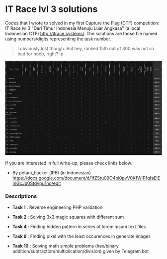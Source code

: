 # IT Race lvl 3 solutions

Codes that I wrote to solved in my first Capture the Flag (CTF) competition: IT Race lvl 3 "Dari Timur Indonesia Menuju Luar Angkasa" (a local Indonesian CTF) http://itrace.systems/. The solutions are those file named using numbers/digits representing the task number.

> I obviously lost though. But hey, ranked 15th out of 300 was not so bad for noob, right? :p

![IT Race lvl 3 Final Board](https://github.com/yohanesgultom/itrace3_ctf/blob/master/itrace3_final_board.png)

If you are interested in full write-up, please check links below:
* By petani_hacker (IPB) (in Indonesian) https://docs.google.com/document/d/1fZStu09O4bl0pvV0KfWIP1qfaEiEmGcJb0Stdypu1ho/edit

### Descriptions

* **Task 1** : Reverse engineering PHP validation

* **Task 2** : Solving 3x3 magic squares with different sum

* **Task 4** : Finding hidden pattern in series of lorem ipsum text files

* **Task 9** : Finding pixel with the least occurences in generate images

* **Task 10** : Solving math simple problems (hex/binary addition/subtraction/multiplication/division) given by Telegram bot
